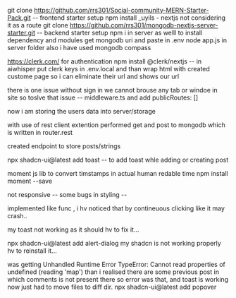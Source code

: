 git clone https://github.com/rrs301/Social-community-MERN-Starter-Pack.git -- frontend starter setup
npm install
_uyils - nextjs not considering it as a route
git clone https://github.com/rrs301/mongodb-nextjs-server-starter.git -- backend starter setup
npm i in server as welll to install dependency and modules
get mongodb uri and paste in .env node app.js in server folder
also i have used mongodb compass 

https://clerk.com/ for authentication
npm install @clerk/nextjs -- in aiwhisper
put clerk keys in .env.local and than wrap html with <ClerkProvider>
created custome page so i can eliminate their url and shows our url

there is one issue without sign in we cannot brouse any tab or windoe in site so toslve that issue -- middleware.ts and add publicRoutes: []

now i am storing the users data into server/storage

with use of rest client extention performed get and post to mongodb which is written in router.rest

created endpoint to store posts/strings 

npx shadcn-ui@latest add toast -- to add toast whle adding or creating post 

moment js lib to convert timstamps in actual human redable time
npm install moment --save 

not responsive -- some bugs in styling --

implemented like func , i hv noticed that by contineuous clicking like it may crash..

my toast not working as it should hv to fix it...

npx shadcn-ui@latest add alert-dialog
my shadcn is not working properly hv to reinstall it...

was getting Unhandled Runtime Error
TypeError: Cannot read properties of undefined (reading 'map') than i realised there are some previous post in which comments is not present there so error was that,
and toast is working now just had to move files to diff dir.
npx shadcn-ui@latest add popover
